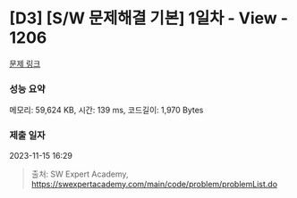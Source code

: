 # [D3] [S/W 문제해결 기본] 1일차 - View - 1206 

[문제 링크](https://swexpertacademy.com/main/code/problem/problemDetail.do?contestProbId=AV134DPqAA8CFAYh) 

### 성능 요약

메모리: 59,624 KB, 시간: 139 ms, 코드길이: 1,970 Bytes

### 제출 일자

2023-11-15 16:29



> 출처: SW Expert Academy, https://swexpertacademy.com/main/code/problem/problemList.do